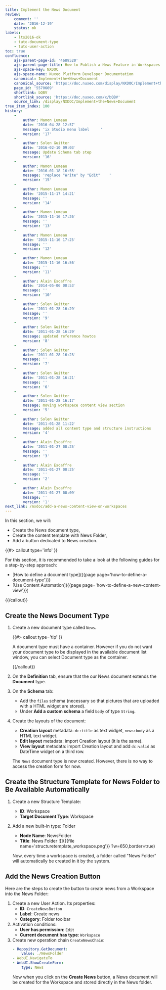 ```yaml
---
title: Implement the News Document
review:
    comment: ''
    date: '2016-12-19'
    status: ok
labels:
    - lts2016-ok
    - tuto-document-type
    - tuto-user-action
toc: true
confluence:
    ajs-parent-page-id: '4689520'
    ajs-parent-page-title: How to Publish a News Feature in Workspaces
    ajs-space-key: NXDOC
    ajs-space-name: Nuxeo Platform Developer Documentation
    canonical: Implement+the+News+Document
    canonical_source: 'https://doc.nuxeo.com/display/NXDOC/Implement+the+News+Document'
    page_id: '5570669'
    shortlink: bQBV
    shortlink_source: 'https://doc.nuxeo.com/x/bQBV'
    source_link: /display/NXDOC/Implement+the+News+Document
tree_item_index: 100
history:
    -
        author: Manon Lumeau
        date: '2016-04-28 12:57'
        message: 'ix Studio menu label     '
        version: '17'
    -
        author: Solen Guitter
        date: '2016-02-10 09:03'
        message: Update Schema tab step
        version: '16'
    -
        author: Manon Lumeau
        date: '2016-01-18 16:55'
        message: 'replace "Write" by "Edit"    '
        version: '15'
    -
        author: Manon Lumeau
        date: '2015-11-17 14:21'
        message: ''
        version: '14'
    -
        author: Manon Lumeau
        date: '2015-11-16 17:26'
        message: ''
        version: '13'
    -
        author: Manon Lumeau
        date: '2015-11-16 17:25'
        message: ''
        version: '12'
    -
        author: Manon Lumeau
        date: '2015-11-16 16:56'
        message: ''
        version: '11'
    -
        author: Alain Escaffre
        date: '2014-05-06 00:53'
        message: ''
        version: '10'
    -
        author: Solen Guitter
        date: '2011-01-28 16:29'
        message: ''
        version: '9'
    -
        author: Solen Guitter
        date: '2011-01-28 16:29'
        message: updated reference howtos
        version: '8'
    -
        author: Solen Guitter
        date: '2011-01-28 16:23'
        message: ''
        version: '7'
    -
        author: Solen Guitter
        date: '2011-01-28 16:21'
        message: ''
        version: '6'
    -
        author: Solen Guitter
        date: '2011-01-28 16:17'
        message: moving workspace content view section
        version: '5'
    -
        author: Solen Guitter
        date: '2011-01-28 11:22'
        message: added all content type and structure instructions
        version: '4'
    -
        author: Alain Escaffre
        date: '2011-01-27 00:25'
        message: ''
        version: '3'
    -
        author: Alain Escaffre
        date: '2011-01-27 00:25'
        message: ''
        version: '2'
    -
        author: Alain Escaffre
        date: '2011-01-27 00:09'
        message: ''
        version: '1'
next_link: /nxdoc/add-a-news-content-view-on-workspaces
---
```

In this section, we will:

*   Create the News document type,
*   Create the content template with News Folder,
*   Add a button dedicated to News creation.

{{#> callout type='info' }}

For this section, it is recommended to take a look at the following guides for a step-by-step approach:

*   [How to define a document type]({{page page='how-to-define-a-document-type'}})
*   [Use Content Automation]({{page page='how-to-define-a-new-content-view'}})

{{/callout}}

## Create the News Document Type

1.  Create a new document type called `News`.

    {{#> callout type='tip' }}

    A document type must have a container. However if you do not want your document type to be displayed in the available document list window, you can select Document type as the container.

    {{/callout}}
2.  On the **Definition** tab, ensure that the our News document extends the **Document** type.    
3.  On the **Schema** tab:
    *   Add the `files` schema (necessary so that pictures that are uploaded with a HTML widget are stored).
    *   Under **Add a custom schema** a field `body` of type `String`.
4.  Create the layouts of the document:
    *   **Creation layout** metadata: `dc:title` as text widget, `news:body` as a HTML text widget.
    *   **Edit layout** metadata: import Creation layout (it is the same).
    *   **View layout** metadata: import Creation layout and add `dc:valid` as DateTime widget on a third row.

    The `News` document type is now created. However, there is no way to access the creation form for now.

## Create the Structure Template for News Folder to Be Available Automatically

1.  Create a new Structure Template:
    *   **ID**: Workspace
    *   **Target Document Type**: Workspace
2.  Add a new built-in type: Folder
    *   **Node Name**: NewsFolder
    *   **Title**: News Folder
    ![]({{file name='structuretemplate_workspace.png'}} ?w=650,border=true)

    Now, every time a workspace is created, a folder called "News Folder" will automatically be created in it by the system.

## Add the News Creation Button

Here are the steps to create the button to create news from a Workspace into the News Folder:

1.  Create a new User Action. Its properties:
    *   **ID**: `CreateNewsButton`
    *   **Label**: Create news
    *   **Category**: Folder toolbar
2.  Activation conditions:
    *   **User has permission**: `Edit`
    *   **Current document has type**: `Workspace`
3.  Create new operation chain `CreateNewsChain`:
    ```yaml
    - Repository.GetDocument:
        value: ./NewsFolder
    - WebUI.NavigateTo
    - WebUI.ShowCreateForm:
        type: News
    ```
    Now when you click on the **Create News** button, a News document will be created for the Workspace and stored directly in the News folder.
